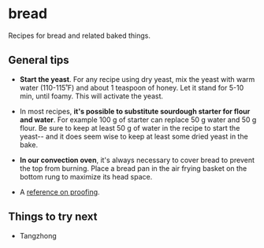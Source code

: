 # bread
Recipes for bread and related baked things.

## General tips
- **Start the yeast**. For any recipe using dry yeast, mix the yeast with warm water (110-115˚F) and about 1 teaspoon of honey. Let it stand for 5-10 min, until foamy. This will activate the yeast.
- In most recipes, **it's possible to substitute sourdough starter for flour and water**. For example 100 g of starter can replace 50 g water and 50 g flour. Be sure to keep at least 50 g of water in the recipe to start the yeast-- and it does seem wise to keep at least some dried yeast in the bake.
- **In our convection oven**, it's always necessary to cover bread to prevent the top from burning. Place a bread pan in the air frying basket on the bottom rung to maximize its head space. 

- A [reference on proofing](https://challengerbreadware.com/bread-techniques/identifying-proofing-levels-in-baked-bread/). 

## Things to try next

- Tangzhong
